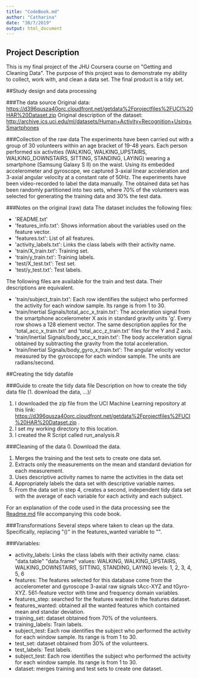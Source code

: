 ```yaml
---
title: "CodeBook.md"
author: "Catharina"
date: "30/7/2019"
output: html_document
---
```


## Project Description
This is my final project of the JHU Coursera course on "Getting and Cleaning Data". The purpose of this project was to demonstrate my ability to collect, work with, and clean a data set. The final product is a tidy set.

##Study design and data processing

###The data source
Original data: https://d396qusza40orc.cloudfront.net/getdata%2Fprojectfiles%2FUCI%20HAR%20Dataset.zip
Original description of the dataset: http://archive.ics.uci.edu/ml/datasets/Human+Activity+Recognition+Using+Smartphones

###Collection of the raw data
The experiments have been carried out with a group of 30 volunteers within an age bracket of 19-48 years. Each person performed six activities (WALKING, WALKING_UPSTAIRS, WALKING_DOWNSTAIRS, SITTING, STANDING, LAYING) wearing a smartphone (Samsung Galaxy S II) on the waist. Using its embedded accelerometer and gyroscope, we captured 3-axial linear acceleration and 3-axial angular velocity at a constant rate of 50Hz. The experiments have been video-recorded to label the data manually. The obtained data set has been randomly partitioned into two sets, where 70% of the volunteers was selected for generating the training data and 30% the test data. 

###Notes on the original (raw) data 
The dataset includes the following files:
- 'README.txt'
- 'features_info.txt': Shows information about the variables used on the feature vector.
- 'features.txt': List of all features.
- 'activity_labels.txt': Links the class labels with their activity name.
- 'train/X_train.txt': Training set.
- 'train/y_train.txt': Training labels.
- 'test/X_test.txt': Test set.
- 'test/y_test.txt': Test labels.

The following files are available for the train and test data. Their descriptions are equivalent. 

- 'train/subject_train.txt': Each row identifies the subject who performed the activity for each window sample. Its range is from 1 to 30. 
- 'train/Inertial Signals/total_acc_x_train.txt': The acceleration signal from the smartphone accelerometer X axis in standard gravity units 'g'. Every row shows a 128 element vector. The same description applies for the 'total_acc_x_train.txt' and 'total_acc_z_train.txt' files for the Y and Z axis. 
- 'train/Inertial Signals/body_acc_x_train.txt': The body acceleration signal obtained by subtracting the gravity from the total acceleration. 
- 'train/Inertial Signals/body_gyro_x_train.txt': The angular velocity vector measured by the gyroscope for each window sample. The units are radians/second. 

##Creating the tidy datafile

###Guide to create the tidy data file
Description on how to create the tidy data file (1. download the data, ...)/
1. I downloaded the zip file from the UCI Machine Learning repository at this link:    https://d396qusza40orc.cloudfront.net/getdata%2Fprojectfiles%2FUCI%20HAR%20Dataset.zip .
2. I set my working directory to this location.
3. I created the R Script called run_analysis.R

###Cleaning of the data
0. Download the data.
1. Merges the training and the test sets to create one data set.
2. Extracts only the measurements on the mean and standard deviation for each measurement.
3. Uses descriptive activity names to name the activities in the data set
4. Appropriately labels the data set with descriptive variable names.
5. From the data set in step 4, creates a second, independent tidy data set with the average of each variable for each activity and each subject.

For an explanation of the code used in the data processing see the [Readme.md](https://github.com/JorisSchut/Data-Science/blob/master/Cleaning/wk3/Readme.md) file accompanying this code book.

###Transformations
Several steps where taken to clean up the data. Specifically, replacing "()" in the features_wanted variable to "".

###Variables:
- activity_labels: Links the class labels with their activity name.
        class: "data.table" "data.frame"
        values: WALKING, WALKING_UPSTAIRS, WALKING_DOWNSTAIRS, SITTING, STANDING, LAYING
        levels: 1, 2, 3, 4, 5, 6
- features: The features selected for this database come from the accelerometer and gyroscope 3-axial raw signals tAcc-XYZ and tGyro-XYZ. 561-feature vector with time and frequency domain variables. 
- features_step: searched for the features wanted in the features dataset.
- features_wanted: obtained all the wanted features which contained mean and standar deviation.
- training_set: dataset obtained from 70% of the volunteers.
- training_labels: Train labels.
- subject_test: Each row identifies the subject who performed the activity for each window sample. Its range is from 1 to 30.
- test_set: dataset obtained from 30% of the volunteers.
- test_labels: Test labels.
- subject_test:  Each row identifies the subject who performed the activity for each window sample. Its range is from 1 to 30.
- dataset: merges training and test sets to create one dataset.
